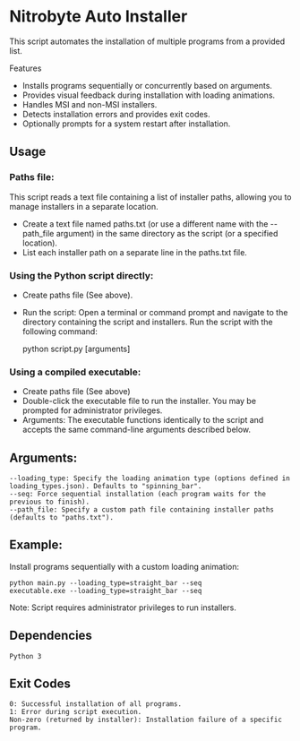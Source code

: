 # Nitrobyte Auto Installer
This script automates the installation of multiple programs from a provided list.

Features

- Installs programs sequentially or concurrently based on arguments.
- Provides visual feedback during installation with loading animations.
- Handles MSI and non-MSI installers.
- Detects installation errors and provides exit codes.
- Optionally prompts for a system restart after installation.

## Usage

### Paths file:

This script reads a text file containing a list of installer paths, allowing you to manage installers in a separate location.

- Create a text file named paths.txt (or use a different name with the --path_file argument) in the same directory as the script (or a specified location).
- List each installer path on a separate line in the paths.txt file.

### Using the Python script directly:
- Create paths file (See above).
- Run the script: Open a terminal or command prompt and navigate to the directory containing the script and installers. Run the script with the following command:

    python script.py [arguments]

### Using a compiled executable:
- Create paths file (See above)
- Double-click the executable file to run the installer. You may be prompted for administrator privileges.
- Arguments: The executable functions identically to the script and accepts the same command-line arguments described below.

## Arguments:

    --loading_type: Specify the loading animation type (options defined in loading_types.json). Defaults to "spinning_bar".
    --seq: Force sequential installation (each program waits for the previous to finish).
    --path_file: Specify a custom path file containing installer paths (defaults to "paths.txt").

## Example: 
Install programs sequentially with a custom loading animation:

    python main.py --loading_type=straight_bar --seq
    executable.exe --loading_type=straight_bar --seq

Note: Script requires administrator privileges to run installers.

## Dependencies

    Python 3

## Exit Codes

    0: Successful installation of all programs.
    1: Error during script execution.
    Non-zero (returned by installer): Installation failure of a specific program.
